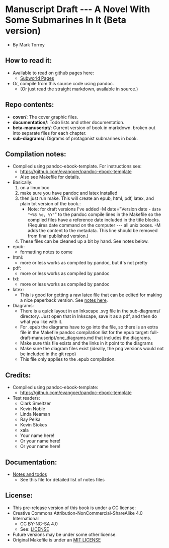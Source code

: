 
# Manuscript Draft --- A Novel With Some Submarines In It (Beta version)
* By Mark Torrey


## How to read it:
* Available to read on github pages here:
	* [Subworld Pages](http://grannycart.net/subworld-pages/)
* Or, compile from this source code using pandoc.
	* (Or just read the straight markdown, available in source.)

## Repo contents:
* **cover/**: The cover graphic files.
* **documentation/**: Todo lists and other documentation.
* **beta-manuscript/**: Current version of book in markdown. broken out into separate files for each chapter.
* **sub-diagrams/**: Digrams of protaganist submarines in book.


## Compilation notes:
* Compiled using pandoc-ebook-template. For instructions see:
	* https://github.com/evangoer/pandoc-ebook-template
	* Also see Makefile for details.
* Basically: 
	1. on a linux box 
	2. make sure you have pandoc and latex installed 
	3. then just run make. This will create an epub, html, pdf, latex, and plain txt version of the book.:
		* Note: for draft versions I've added -M date="Version date - `date "+%B %e, %Y"`" to the pandoc compile lines in the Makefile so the compiled files have a reference date included in the title blocks. (Requires date command on the computer --- all unix boxes. -M adds the content to the metadata. This line should be removed from final published version.)
	4. These files can be cleaned up a bit by hand. See notes below.
* epub:
	* formatting notes to come
* html:
	* more or less works as compiled by pandoc, but it's not pretty
* pdf:
	* more or less works as compiled by pandoc
* txt:
	* more or less works as compiled by pandoc
* latex:
	* This is good for getting a raw latex file that can be edited for making a nice paperback version. See [notes here](latex-edits-for-paperback.md).
* Diagrams:
	* There is a quick layout in an Inkscape .svg file in the sub-diagrams/ directory. Just open that in Inkscape, save it as a pdf, and then do what you like with it.
	* For .epub the diagrams have to go into the file, so there is an extra file in the Makefile pandoc compilation list for the epub target: full-draft-manuscript/one_diagrams.md that includes the diagrams. 
	* Make sure this file exists and the links in it point to the diagrams
	* Make sure the diagram files exist (ideally, the png versions would not be included in the git repo)
	* This file only applies to the .epub compilation.

## Credits:
* Compiled using pandoc-ebook-template:
	* https://github.com/evangoer/pandoc-ebook-template
* Test readers:
	* Clark Smeltzer
	* Kevin Noble
	* Linda Neaman
	* Ray Pelka
	* Kevin Stokes
	* xala
	* Your name here!
	* Or your name here!
	* Or your name here!

[//]: # (* Cover from covervault: * https://covervault.com/)

## Documentation:
* [Notes and todos](documentation/index-notes_and_todos-subworld_book1)
	* See this file for detailed list of notes files


## License:
* This pre-release version of this book is under a CC license:
* Creative Commons Attribution-NonCommercial-ShareAlike 4.0 International
	* CC BY-NC-SA 4.0
	* See: [LICENSE](./LICENSE.txt)
* Future versions may be under some other license.
* Original Makefile is under an [MIT LICENSE](makefile-maintainer/MIT-LICENSE-original-maintainer.txt)


